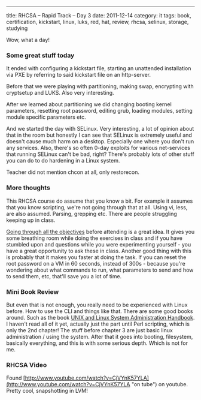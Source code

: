 ---
title: RHCSA – Rapid Track – Day 3
date: 2011-12-14
category: it
tags: book, certification, kickstart, linux, luks, red, hat, review, rhcsa, selinux, storage, studying

Wow, what a day!

### Some great stuff today

It ended with configuring a kickstart file, starting an unattended installation via PXE by referring to said kickstart file on an http-server.

Before that we were playing with partitioning, making swap, encrypting with cryptsetup and LUKS. Also very interesting.

After we learned about partitioning we did changing booting kernel parameters, resetting root password, editing grub, loading modules, setting module specific parameters etc.

And we started the day with SELinux. Very interesting, a lot of opinion about that in the room but honestly I can see that SELinux is extremely useful and doesn't cause much harm on a desktop. Especially one where you don't run any services. Also, there's so often 0-day exploits for various net-services that running SELinux can't be bad, right? There's probably lots of other stuff you can do to do hardening in a Linux system.

Teacher did not mention chcon at all, only restorecon.

### More thoughts

This RHCSA course do assume that you know a bit. For example it assumes that you know scripting, we're not going through that at all. Using vi, less, are also assumed. Parsing, grepping etc. There are people struggling keeping up in class.

[Going through all the objectives](https://www.guldmyr.com/rhcsa-preparation/ "Red Hat Certification – RHCSA – Preparation") before attending is a great idea. It gives you some breathing room while doing the exercises in class and if you have stumbled upon and questions while you were experimenting yourself - you have a great opportunity to ask these in class. Another good thing with this is probably that it makes you faster at doing the task. If you can reset the root password on a VM in 60 seconds, instead of 300s - because you're wondering about what commands to run, what parameters to send and how to send them, etc, that'll save you a lot of time.

### Mini Book Review

But even that is not enough, you really need to be experienced with Linux before. How to use the CLI and things like that. There are some good books around. Such as the book [UNIX and Linux System Administration Handbook](http://www.amazon.com/UNIX-Linux-System-Administration-Handbook/dp/0131480057 "Link to Amazon."). I haven't read all of it yet, actually just the part until Perl scripting, which is only the 2nd chapter! The stuff before chapter 3 are just basic linux administration / using the system. After that it goes into booting, filesystem, basically everything, and this is with some serious depth. Which is not for me.

### RHCSA Video

Found [http://www.youtube.com/watch?v=CjVYnK57YLA](http://www.youtube.com/watch?v=CjVYnK57YLA "on tube") on youtube. Pretty cool, snapshotting in LVM!
